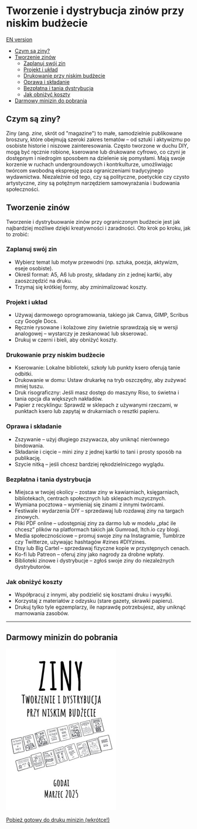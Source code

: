 # Tworzenie i dystrybucja zinów przy niskim budżecie <!-- omit in toc -->

[EN version](making_zines.md)

- [Czym są ziny?](#czym-są-ziny)
- [Tworzenie zinów](#tworzenie-zinów)
	- [Zaplanuj swój zin](#zaplanuj-swój-zin)
	- [Projekt i układ](#projekt-i-układ)
	- [Drukowanie przy niskim budżecie](#drukowanie-przy-niskim-budżecie)
	- [Oprawa i składanie](#oprawa-i-składanie)
	- [Bezpłatna i tania dystrybucja](#bezpłatna-i-tania-dystrybucja)
	- [Jak obniżyć koszty](#jak-obniżyć-koszty)
- [Darmowy minizin do pobrania](#darmowy-minizin-do-pobrania)

## Czym są ziny?

Ziny (ang. _zine_, skrót od "magazine") to małe, samodzielnie publikowane broszury, które obejmują szeroki zakres tematów &ndash; od sztuki i aktywizmu po osobiste historie i niszowe zainteresowania. Często tworzone w duchu DIY, mogą być ręcznie robione, kserowane lub drukowane cyfrowo, co czyni je dostępnym i niedrogim sposobem na dzielenie się pomysłami. Mają swoje korzenie w ruchach undergroundowych i kontrkulturze, umożliwiając twórcom swobodną ekspresję poza ograniczeniami tradycyjnego wydawnictwa. Niezależnie od tego, czy są polityczne, poetyckie czy czysto artystyczne, ziny są potężnym narzędziem samowyrażania i budowania społeczności.

## Tworzenie zinów

Tworzenie i dystrybuowanie zinów przy ograniczonym budżecie jest jak najbardziej możliwe dzięki kreatywności i zaradności. Oto krok po kroku, jak to zrobić:

### Zaplanuj swój zin

* Wybierz temat lub motyw przewodni (np. sztuka, poezja, aktywizm, eseje osobiste).  
* Określ format: A5, A6 lub prosty, składany zin z jednej kartki, aby zaoszczędzić na druku.  
* Trzymaj się krótkiej formy, aby zminimalizować koszty.  

### Projekt i układ

* Używaj darmowego oprogramowania, takiego jak Canva, GIMP, Scribus czy Google Docs.  
* Ręcznie rysowane i kolażowe ziny świetnie sprawdzają się w wersji analogowej &ndash; wystarczy je zeskanować lub skserować.  
* Drukuj w czerni i bieli, aby obniżyć koszty.  

### Drukowanie przy niskim budżecie

* Kserowanie: Lokalne biblioteki, szkoły lub punkty ksero oferują tanie odbitki.  
* Drukowanie w domu: Ustaw drukarkę na tryb oszczędny, aby zużywać mniej tuszu.  
* Druk risograficzny: Jeśli masz dostęp do maszyny Riso, to świetna i tania opcja dla większych nakładów.  
* Papier z recyklingu: Sprawdź w sklepach z używanymi rzeczami, w punktach ksero lub zapytaj w drukarniach o resztki papieru.  

### Oprawa i składanie

* Zszywanie &ndash; użyj długiego zszywacza, aby uniknąć nierównego bindowania.  
* Składanie i cięcie &ndash; mini ziny z jednej kartki to tani i prosty sposób na publikację.  
* Szycie nitką &ndash; jeśli chcesz bardziej rękodzielniczego wyglądu.  

### Bezpłatna i tania dystrybucja

* Miejsca w twojej okolicy &ndash; zostaw ziny w kawiarniach, księgarniach, bibliotekach, centrach społecznych lub sklepach muzycznych.  
* Wymiana pocztowa &ndash; wymieniaj się zinami z innymi twórcami.  
* Festiwale i wydarzenia DIY &ndash; sprzedawaj lub rozdawaj ziny na targach zinowych.  
* Pliki PDF online &ndash; udostępniaj ziny za darmo lub w modelu „płać ile chcesz” plików na platformach takich jak Gumroad, Itch.io czy blogi.  
* Media społecznościowe &ndash; promuj swoje ziny na Instagramie, Tumblrze czy Twitterze, używając hashtagów #zines #DIYzines.  
* Etsy lub Big Cartel &ndash; sprzedawaj fizyczne kopie w przystępnych cenach.  
* Ko-fi lub Patreon &ndash; oferuj ziny jako nagrody za drobne wpłaty.  
* Biblioteki zinowe i dystrybucje &ndash; zgłoś swoje ziny do niezależnych dystrybutorów.  

### Jak obniżyć koszty

* Współpracuj z innymi, aby podzielić się kosztami druku i wysyłki.  
* Korzystaj z materiałów z odzysku (stare gazety, skrawki papieru).  
* Drukuj tylko tyle egzemplarzy, ile naprawdę potrzebujesz, aby uniknąć marnowania zasobów. 

---

## Darmowy minizin do pobrania

![Minizine](assets/ziny_z_malym_budzetem.jpg "Ziny: tworzenie i dystrybucja przy niskim budżecie")

[Pobież gotowy do druku minizin (wkrótce!)](#)
